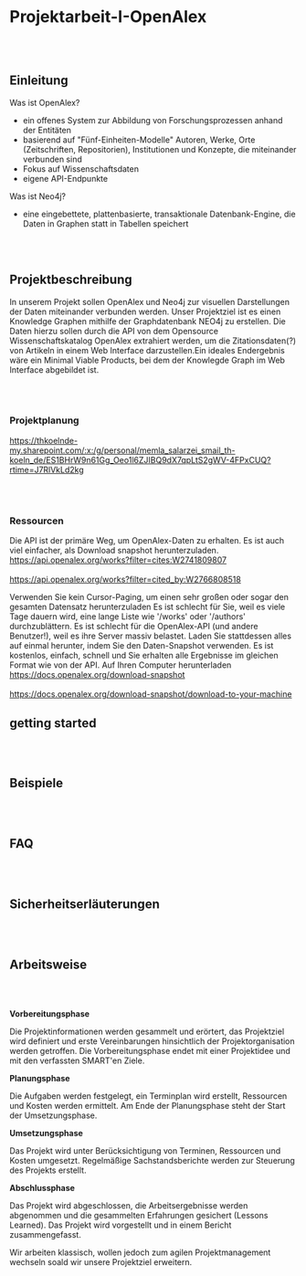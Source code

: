 # Projektarbeit-I-OpenAlex
<br></br>

## Einleitung
Was ist OpenAlex?
* ein offenes System zur Abbildung von Forschungsprozessen anhand der Entitäten
* basierend auf "Fünf-Einheiten-Modelle" Autoren, Werke, Orte (Zeitschriften, Repositorien), Institutionen und Konzepte, die miteinander verbunden sind
* Fokus auf Wissenschaftsdaten
* eigene API-Endpunkte 

Was ist Neo4j?
* eine eingebettete, plattenbasierte, transaktionale Datenbank-Engine, die Daten in Graphen statt in Tabellen speichert

<br></br>
## Projektbeschreibung
In unserem Projekt sollen OpenAlex und Neo4j zur visuellen Darstellungen der Daten miteinander verbunden werden.
Unser Projektziel ist es einen Knowledge Graphen mithilfe der Graphdatenbank NEO4j zu erstellen. Die Daten hierzu sollen durch die API von dem Opensource Wissenschaftskatalog OpenAlex extrahiert werden, um die Zitationsdaten(?) von Artikeln in einem Web Interface darzustellen.Ein ideales Endergebnis wäre ein Minimal Viable Products, bei dem der Knowlegde Graph im Web Interface abgebildet ist.

<br></br>

### Projektplanung
https://thkoelnde-my.sharepoint.com/:x:/g/personal/memla_salarzei_smail_th-koeln_de/ES1BHrW9n61Gg_Oeo1l6ZJIBQ9dX7qpLtS2gWV-4FPxCUQ?rtime=J7RlVkLd2kg

<br></br>
### Ressourcen
Die API ist der primäre Weg, um OpenAlex-Daten zu erhalten. Es ist auch viel einfacher, als Download snapshot herunterzuladen.
https://api.openalex.org/works?filter=cites:W2741809807 <br></br>
https://api.openalex.org/works?filter=cited_by:W2766808518

Verwenden Sie kein Cursor-Paging, um einen sehr großen oder sogar den gesamten Datensatz herunterzuladen Es ist schlecht für Sie, weil es viele Tage dauern wird, eine lange Liste wie '/works' oder '/authors' durchzublättern. Es ist schlecht für die OpenAlex-API (und andere Benutzer!), weil es ihre Server massiv belastet. Laden Sie stattdessen alles auf einmal herunter, indem Sie den Daten-Snapshot verwenden. Es ist kostenlos, einfach, schnell und Sie erhalten alle Ergebnisse im gleichen Format wie von der API.
Auf Ihren Computer herunterladen
https://docs.openalex.org/download-snapshot <br></br>
https://docs.openalex.org/download-snapshot/download-to-your-machine


## getting started

<br></br>
## Beispiele

<br></br>
## FAQ

<br></br>
## Sicherheitserläuterungen

<br></br>


## Arbeitsweise
<br></br>

 
**Vorbereitungsphase**

Die Projektinformationen werden gesammelt und erörtert, das Projektziel wird definiert und erste Vereinbarungen hinsichtlich der Projektorganisation werden getroffen. Die Vorbereitungsphase endet mit einer Projektidee und mit den verfassten SMART'en Ziele.

**Planungsphase**

Die Aufgaben werden festgelegt, ein Terminplan wird erstellt, Ressourcen und Kosten werden ermittelt. Am Ende der Planungsphase steht der Start der Umsetzungsphase.


**Umsetzungsphase**

Das Projekt wird unter Berücksichtigung von Terminen, Ressourcen und Kosten umgesetzt. Regelmäßige Sachstandsberichte werden zur Steuerung des Projekts erstellt.


**Abschlussphase**

Das Projekt wird abgeschlossen, die Arbeitsergebnisse werden abgenommen und die gesammelten Erfahrungen gesichert (Lessons Learned). Das Projekt wird vorgestellt und in einem Bericht zusammengefasst. 


Wir arbeiten klassisch, wollen jedoch zum agilen Projektmanagement wechseln soald wir unsere Projektziel erweitern.

